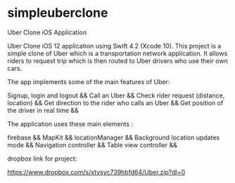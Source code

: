 # simpleuberclone
Uber Clone iOS Application

Uber Clone iOS 12 application using Swift 4.2 (Xcode 10). This project is a simple clone of Uber which is a transportation network application. It allows riders to request trip which is then routed to Uber drivers who use their own cars.

The app implements some of the main features of Uber:

Signup, login and logout &&
Call an Uber &&
Check rider request (distance, location) &&
Get direction to the rider who calls an Uber &&
Get position of the driver in real time &&

The application uses these main elements :

firebase &&
MapKit &&
locationManager &&
Background location updates mode &&
Navigation controller &&
Table view controller &&

dropbox link for project:


https://www.dropbox.com/s/xtvsyc739hbfd64/Uber.zip?dl=0
